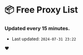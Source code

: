 # :package: Free Proxy List
### Updated every 15 minutes.

- Last updated: `2024-07-31 23:22`

:heart:
